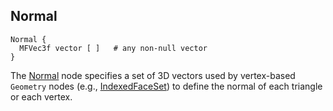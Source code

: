 ## Normal

```
Normal {
  MFVec3f vector [ ]   # any non-null vector
}
```

The [Normal](#normal) node specifies a set of 3D vectors used by vertex-based `Geometry` nodes (e.g., [IndexedFaceSet](indexedfaceset.md)) to define the normal of each triangle or each vertex.
